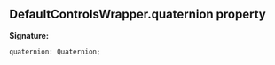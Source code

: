 
## DefaultControlsWrapper.quaternion property

**Signature:**

```typescript
quaternion: Quaternion;
```
